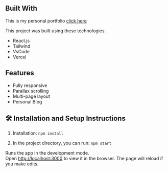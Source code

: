 ## Built With

This is my personal portfolio <a href="https://james-allen-portfolio.vercel.app/" target="_blank">click here</a> <br/>

This project was built using these technologies.

- React.js
- Tailwind
- VsCode
- Vercel

## Features

- Fully responsive
- Parallax scrolling
- Multi-page layout
- Personal Blog

## 🛠 Installation and Setup Instructions

1. Installation: `npm install`

2. In the project directory, you can run: `npm start`

Runs the app in the development mode.\
Open [http://localhost:3000](http://localhost:3000) to view it in the browser.
The page will reload if you make edits.
